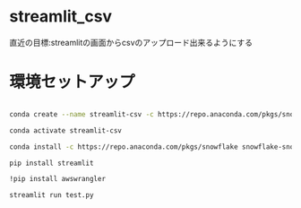 # streamlit_csv

直近の目標:streamlitの画面からcsvのアップロード出来るようにする

# 環境セットアップ

``` bash

conda create --name streamlit-csv -c https://repo.anaconda.com/pkgs/snowflake python=3.8 -y

conda activate streamlit-csv

conda install -c https://repo.anaconda.com/pkgs/snowflake snowflake-snowpark-python pandas notebook scikit-learn cachetools -y

pip install streamlit

!pip install awswrangler

streamlit run test.py

```
